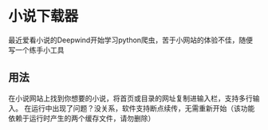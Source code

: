 # 小说下载器
  最近爱看小说的Deepwind开始学习python爬虫，苦于小网站的体验不佳，随便写一个练手小工具
## 用法
  在小说网站上找到你想要的小说，将首页或目录的网址复制进输入栏，支持多行输入。
  在运行中出现了问题？没关系，软件支持断点续传，无需重新开始（该功能依赖于运行时产生的两个缓存文件，请勿删除）